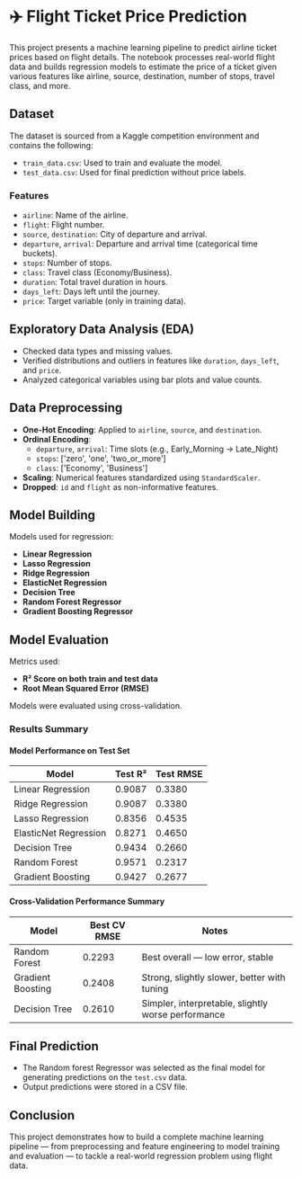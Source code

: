 
# ✈️ Flight Ticket Price Prediction

This project presents a machine learning pipeline to predict airline ticket prices based on flight details. The notebook processes real-world flight data and builds regression models to estimate the price of a ticket given various features like airline, source, destination, number of stops, travel class, and more.

## Dataset

The dataset is sourced from a Kaggle competition environment and contains the following:

- `train_data.csv`: Used to train and evaluate the model.
- `test_data.csv`: Used for final prediction without price labels.

### Features

- `airline`: Name of the airline.
- `flight`: Flight number.
- `source`, `destination`: City of departure and arrival.
- `departure`, `arrival`: Departure and arrival time (categorical time buckets).
- `stops`: Number of stops.
- `class`: Travel class (Economy/Business).
- `duration`: Total travel duration in hours.
- `days_left`: Days left until the journey.
- `price`: Target variable (only in training data).

## Exploratory Data Analysis (EDA)

- Checked data types and missing values.
- Verified distributions and outliers in features like `duration`, `days_left`, and `price`.
- Analyzed categorical variables using bar plots and value counts.

## Data Preprocessing

- **One-Hot Encoding**: Applied to `airline`, `source`, and `destination`.
- **Ordinal Encoding**:
  - `departure`, `arrival`: Time slots (e.g., Early_Morning → Late_Night)
  - `stops`: ['zero', 'one', 'two_or_more']
  - `class`: ['Economy', 'Business']
- **Scaling**: Numerical features standardized using `StandardScaler`.
- **Dropped**: `id` and `flight` as non-informative features.

## Model Building

Models used for regression:

- **Linear Regression**
- **Lasso Regression**
- **Ridge Regression**
- **ElasticNet Regression**
- **Decision Tree**
- **Random Forest Regressor**
- **Gradient Boosting Regressor**

## Model Evaluation

Metrics used:

- **R² Score on both train and test data**
- **Root Mean Squared Error (RMSE)**

Models were evaluated using cross-validation.

### Results Summary

#### Model Performance on Test Set

| Model                  | Test R² | Test RMSE |
|------------------------|---------|-----------|
| Linear Regression      | 0.9087  | 0.3380    |
| Ridge Regression       | 0.9087  | 0.3380    |
| Lasso Regression       | 0.8356  | 0.4535    |
| ElasticNet Regression  | 0.8271  | 0.4650    |
| Decision Tree          | 0.9434  | 0.2660    |
| Random Forest          | 0.9571  | 0.2317    |
| Gradient Boosting      | 0.9427  | 0.2677    |

#### Cross-Validation Performance Summary

| Model            | Best CV RMSE | Notes                                             |
|------------------|--------------|---------------------------------------------------|
| Random Forest    | 0.2293       | Best overall — low error, stable                  |
| Gradient Boosting| 0.2408       | Strong, slightly slower, better with tuning       |
| Decision Tree    | 0.2610       | Simpler, interpretable, slightly worse performance|


## Final Prediction

- The Random forest Regressor was selected as the final model for generating predictions on the `test.csv` data.
- Output predictions were stored in a CSV file.

## Conclusion

This project demonstrates how to build a complete machine learning pipeline — from preprocessing and feature engineering to model training and evaluation — to tackle a real-world regression problem using flight data.
